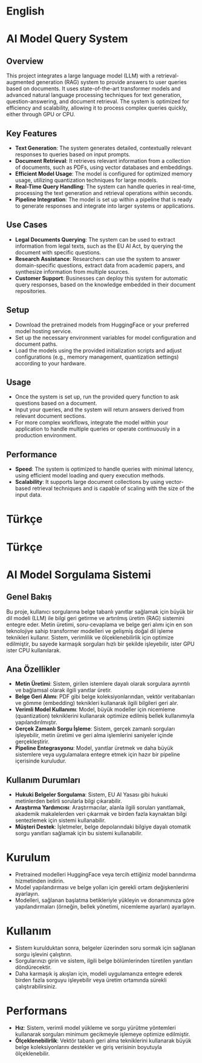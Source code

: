 # English
# AI Model Query System

## Overview
This project integrates a large language model (LLM) with a retrieval-augmented generation (RAG) system to provide answers to user queries based on documents. It uses state-of-the-art transformer models and advanced natural language processing techniques for text generation, question-answering, and document retrieval. The system is optimized for efficiency and scalability, allowing it to process complex queries quickly, either through GPU or CPU.

## Key Features
- **Text Generation**: The system generates detailed, contextually relevant responses to queries based on input prompts.
- **Document Retrieval**: It retrieves relevant information from a collection of documents, such as PDFs, using vector databases and embeddings.
- **Efficient Model Usage**: The model is configured for optimized memory usage, utilizing quantization techniques for large models.
- **Real-Time Query Handling**: The system can handle queries in real-time, processing the text generation and retrieval operations within seconds.
- **Pipeline Integration**: The model is set up within a pipeline that is ready to generate responses and integrate into larger systems or applications.

## Use Cases
- **Legal Documents Querying**: The system can be used to extract information from legal texts, such as the EU AI Act, by querying the document with specific questions.
- **Research Assistance**: Researchers can use the system to answer domain-specific questions, extract data from academic papers, and synthesize information from multiple sources.
- **Customer Support**: Businesses can deploy this system for automatic query responses, based on the knowledge embedded in their document repositories.

## Setup
- Download the pretrained models from HuggingFace or your preferred model hosting service.
- Set up the necessary environment variables for model configuration and document paths.
- Load the models using the provided initialization scripts and adjust configurations (e.g., memory management, quantization settings) according to your hardware.

## Usage
- Once the system is set up, run the provided query function to ask questions based on a document.
- Input your queries, and the system will return answers derived from relevant document sections.
- For more complex workflows, integrate the model within your application to handle multiple queries or operate continuously in a production environment.

## Performance
- **Speed**: The system is optimized to handle queries with minimal latency, using efficient model loading and query execution methods.
- **Scalability**: It supports large document collections by using vector-based retrieval techniques and is capable of scaling with the size of the input data.

# Türkçe 
# Türkçe
# AI Model Sorgulama Sistemi

## Genel Bakış
Bu proje, kullanıcı sorgularına belge tabanlı yanıtlar sağlamak için büyük bir dil modeli (LLM) ile bilgi geri getirme ve artırılmış üretim (RAG) sistemini entegre eder. Metin üretimi, soru-cevaplama ve belge geri alımı için en son teknolojiye sahip transformer modelleri ve gelişmiş doğal dil işleme teknikleri kullanır. Sistem, verimlilik ve ölçeklenebilirlik için optimize edilmiştir, bu sayede karmaşık sorguları hızlı bir şekilde işleyebilir, ister GPU ister CPU kullanılarak.

## Ana Özellikler
- **Metin Üretimi**: Sistem, girilen istemlere dayalı olarak sorgulara ayrıntılı ve bağlamsal olarak ilgili yanıtlar üretir.
- **Belge Geri Alımı**: PDF gibi belge koleksiyonlarından, vektör veritabanları ve gömme (embedding) teknikleri kullanarak ilgili bilgileri geri alır.
- **Verimli Model Kullanımı**: Model, büyük modeller için nicemleme (quantization) tekniklerini kullanarak optimize edilmiş bellek kullanımıyla yapılandırılmıştır.
- **Gerçek Zamanlı Sorgu İşleme**: Sistem, gerçek zamanlı sorguları işleyebilir, metin üretimi ve geri alma işlemlerini saniyeler içinde gerçekleştirir.
- **Pipeline Entegrasyonu**: Model, yanıtlar üretmek ve daha büyük sistemlere veya uygulamalara entegre etmek için hazır bir pipeline içerisinde kuruludur.

## Kullanım Durumları
- **Hukuki Belgeler Sorgulama**: Sistem, EU AI Yasası gibi hukuki metinlerden belirli sorularla bilgi çıkarabilir.
- **Araştırma Yardımcısı**: Araştırmacılar, alanla ilgili soruları yanıtlamak, akademik makalelerden veri çıkarmak ve birden fazla kaynaktan bilgi sentezlemek için sistemi kullanabilir.
- **Müşteri Destek**: İşletmeler, belge depolarındaki bilgiye dayalı otomatik sorgu yanıtları sağlamak için bu sistemi kullanabilir.

# Kurulum
- Pretrained modelleri HuggingFace veya tercih ettiğiniz model barındırma hizmetinden indirin.
- Model yapılandırması ve belge yolları için gerekli ortam değişkenlerini ayarlayın.
- Modelleri, sağlanan başlatma betikleriyle yükleyin ve donanımınıza göre yapılandırmaları (örneğin, bellek yönetimi, nicemleme ayarları) ayarlayın.

# Kullanım
- Sistem kurulduktan sonra, belgeler üzerinden soru sormak için sağlanan sorgu işlevini çalıştırın.
- Sorgularınızı girin ve sistem, ilgili belge bölümlerinden türetilen yanıtları döndürecektir.
- Daha karmaşık iş akışları için, modeli uygulamanıza entegre ederek birden fazla sorguyu işleyebilir veya üretim ortamında sürekli çalıştırabilirsiniz.

# Performans
- **Hız**: Sistem, verimli model yükleme ve sorgu yürütme yöntemleri kullanarak sorguları minimum gecikmeyle işlemeye optimize edilmiştir.
- **Ölçeklenebilirlik**: Vektör tabanlı geri alma tekniklerini kullanarak büyük belge koleksiyonlarını destekler ve giriş verisinin boyutuyla ölçeklenebilir.

